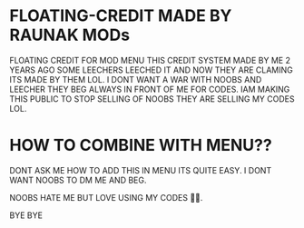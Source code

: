 # FLOATING-CREDIT MADE BY RAUNAK MODs
FLOATING CREDIT FOR MOD MENU
THIS CREDIT SYSTEM MADE BY ME 2 YEARS AGO SOME LEECHERS LEECHED IT AND NOW THEY ARE CLAMING ITS MADE BY THEM LOL. 
I DONT WANT A WAR WITH NOOBS AND LEECHER THEY BEG ALWAYS IN FRONT OF ME FOR CODES. IAM MAKING THIS PUBLIC TO STOP 
SELLING OF NOOBS THEY ARE SELLING MY CODES LOL.

# HOW TO COMBINE WITH MENU??
DONT ASK ME HOW TO ADD THIS IN MENU ITS QUITE EASY. I DONT WANT NOOBS TO DM ME AND BEG.


NOOBS HATE ME BUT LOVE USING MY CODES 🤣🤣.


BYE BYE
